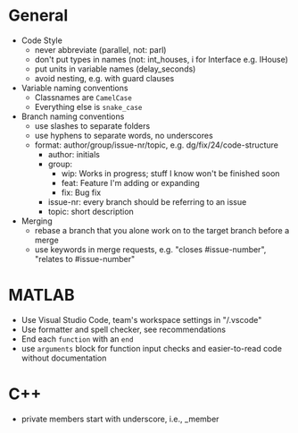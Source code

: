 # General
- Code Style
    - never abbreviate (parallel, not: parl)
    - don't put types in names (not: int_houses, i for Interface e.g. IHouse)
    - put units in variable names (delay_seconds)
    - avoid nesting, e.g. with guard clauses
- Variable naming conventions
    - Classnames are `CamelCase`
    - Everything else is `snake_case`
- Branch naming conventions
    - use slashes to separate folders
    - use hyphens to separate words, no underscores
    - format: author/group/issue-nr/topic, e.g. dg/fix/24/code-structure
        - author: initials
        - group:
            - wip: Works in progress; stuff I know won't be finished soon
            - feat: Feature I'm adding or expanding
            - fix: Bug fix
        - issue-nr: every branch should be referring to an issue
        - topic: short description
- Merging
    - rebase a branch that you alone work on to the target branch before a merge
    - use keywords in merge requests, e.g. "closes #issue-number", "relates to #issue-number"

# MATLAB
- Use Visual Studio Code, team's workspace settings in "/.vscode"
- Use formatter and spell checker, see recommendations
- End each `function` with an `end`
- use `arguments` block for function input checks and easier-to-read code without documentation

# C++
- private members start with underscore, i.e., _member
